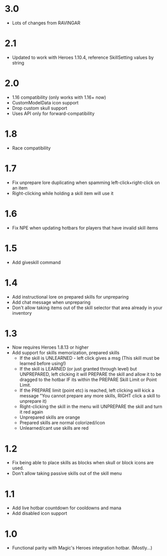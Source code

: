 
# 3.0
 
 - Lots of changes from RAVINGAR

# 2.1

 - Updated to work with Heroes 1.10.4, reference SkillSetting values by string

# 2.0

 - 1.16 compatibility (only works with 1.16+ now)
 - CustomModelData icon support
 - Drop custom skull support
 - Uses API only for forward-compatibility

# 1.8

 - Race compatibility

# 1.7

 - Fix unprepare lore duplicating when spamming left-click+right-click on an item
 - Right-clicking while holding a skill item will use it

# 1.6

 - Fix NPE when updating hotbars for players that have invalid skill items

# 1.5

 - Add giveskill command

# 1.4

 - Add instructional lore on prepared skills for unpreparing
 - Add chat message when unpreparing
 - Don't allow taking items out of the skill selector that area already in your inventory

# 1.3

 - Now requires Heroes 1.8.13 or higher
 - Add support for skills memorization, prepared skills
   - If the skill is UNLEARNED - left click gives a msg (This skill must be learned before using!)
   - If the skill is LEARNED (or just granted through level) but UNPREPARED, left clicking it will PREPARE the skill and allow it to be dragged to the hotbar IF its within the PREPARE Skill Limit or Point Limit.
   - If the PREPARE limit (point etc) is reached, left clicking will kick a message "You cannot prepare any more skills, RIGHT click a skill to unprepare it)
   - Right-clicking the skill in the menu will UNPREPARE the skill and turn it red again
   - Unprepared skills are orange
   - Prepared skills are normal colorized/icon
   - Unlearned/cant use skills are red

# 1.2

 - Fix being able to place skills as blocks when skull or block icons are used.
 - Don't allow taking passive skills out of the skill menu

# 1.1

 - Add live hotbar countdown for cooldowns and mana
 - Add disabled icon support
  
# 1.0

 - Functional parity with Magic's Heroes integration hotbar. (Mostly...)
